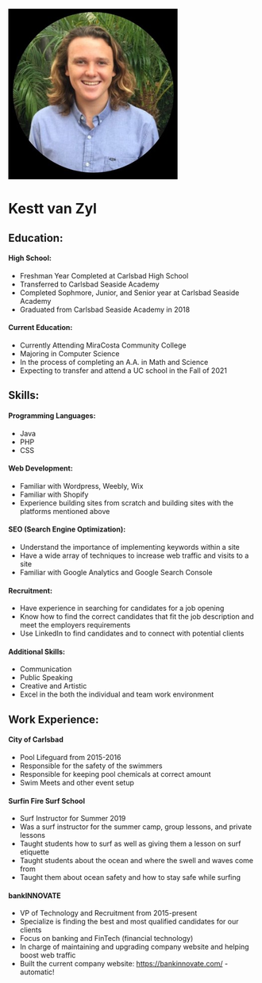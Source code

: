 ![Kestt Picture](KesttResumePhoto.JPG)

# Kestt van Zyl

## Education:

#### High School:

* Freshman Year Completed at Carlsbad High School
* Transferred to Carlsbad Seaside Academy
* Completed Sophmore, Junior, and Senior year at Carlsbad Seaside Academy
* Graduated from Carlsbad Seaside Academy in 2018 

#### Current Education:

* Currently Attending MiraCosta Community College
* Majoring in Computer Science
* In the process of completing an A.A. in Math and Science
* Expecting to transfer and attend a UC school in the Fall of 2021

## Skills:

#### Programming Languages:

* Java
* PHP
* CSS

#### Web Development:

* Familiar with Wordpress, Weebly, Wix
* Familiar with Shopify
* Experience building sites from scratch and building sites with the platforms mentioned above

#### SEO (Search Engine Optimization):

* Understand the importance of implementing keywords within a site
* Have a wide array of techniques to increase web traffic and visits to a site
* Familiar with Google Analytics and Google Search Console

#### Recruitment:

* Have experience in searching for candidates for a job opening
* Know how to find the correct candidates that fit the job description and meet the employers requirements
* Use LinkedIn to find candidates and to connect with potential clients

#### Additional Skills:

* Communication
* Public Speaking
* Creative and Artistic
* Excel in the both the individual and team work environment

## Work Experience:

#### City of Carlsbad

* Pool Lifeguard from 2015-2016
* Responsible for the safety of the swimmers
* Responsible for keeping pool chemicals at correct amount
* Swim Meets and other event setup 

#### Surfin Fire Surf School

* Surf Instructor for Summer 2019
* Was a surf instructor for the summer camp, group lessons, and private lessons
* Taught students how to surf as well as giving them a lesson on surf etiquette
* Taught students about the ocean and where the swell and waves come from
* Taught them about ocean safety and how to stay safe while surfing

#### bankINNOVATE

* VP of Technology and Recruitment from 2015-present
* Specialize is finding the best and most qualified candidates for our clients
* Focus on banking and FinTech (financial technology)
* In charge of maintaining and upgrading company website and helping boost web traffic
* Built the current company website: https://bankinnovate.com/ - automatic!
